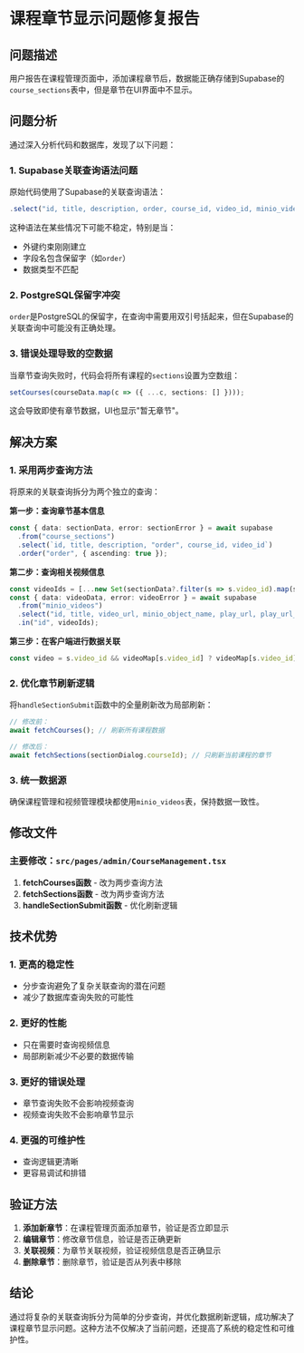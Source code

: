 # 课程章节显示问题修复报告

## 问题描述

用户报告在课程管理页面中，添加课程章节后，数据能正确存储到Supabase的`course_sections`表中，但是章节在UI界面中不显示。

## 问题分析

通过深入分析代码和数据库，发现了以下问题：

### 1. **Supabase关联查询语法问题**

原始代码使用了Supabase的关联查询语法：
```typescript
.select("id, title, description, order, course_id, video_id, minio_videos(id, title, video_url, minio_object_name, play_url, play_url_expires_at)")
```

这种语法在某些情况下可能不稳定，特别是当：
- 外键约束刚刚建立
- 字段名包含保留字（如`order`）
- 数据类型不匹配

### 2. **PostgreSQL保留字冲突**

`order`是PostgreSQL的保留字，在查询中需要用双引号括起来，但在Supabase的关联查询中可能没有正确处理。

### 3. **错误处理导致的空数据**

当章节查询失败时，代码会将所有课程的`sections`设置为空数组：
```typescript
setCourses(courseData.map(c => ({ ...c, sections: [] })));
```

这会导致即使有章节数据，UI也显示"暂无章节"。

## 解决方案

### 1. **采用两步查询方法**

将原来的关联查询拆分为两个独立的查询：

**第一步：查询章节基本信息**
```typescript
const { data: sectionData, error: sectionError } = await supabase
  .from("course_sections")
  .select(`id, title, description, "order", course_id, video_id`)
  .order("order", { ascending: true });
```

**第二步：查询相关视频信息**
```typescript
const videoIds = [...new Set(sectionData?.filter(s => s.video_id).map(s => s.video_id) || [])];
const { data: videoData, error: videoError } = await supabase
  .from("minio_videos")
  .select("id, title, video_url, minio_object_name, play_url, play_url_expires_at")
  .in("id", videoIds);
```

**第三步：在客户端进行数据关联**
```typescript
const video = s.video_id && videoMap[s.video_id] ? videoMap[s.video_id] : null;
```

### 2. **优化章节刷新逻辑**

将`handleSectionSubmit`函数中的全量刷新改为局部刷新：
```typescript
// 修改前：
await fetchCourses(); // 刷新所有课程数据

// 修改后：
await fetchSections(sectionDialog.courseId); // 只刷新当前课程的章节
```

### 3. **统一数据源**

确保课程管理和视频管理模块都使用`minio_videos`表，保持数据一致性。

## 修改文件

### 主要修改：`src/pages/admin/CourseManagement.tsx`

1. **fetchCourses函数** - 改为两步查询方法
2. **fetchSections函数** - 改为两步查询方法  
3. **handleSectionSubmit函数** - 优化刷新逻辑

## 技术优势

### 1. **更高的稳定性**
- 分步查询避免了复杂关联查询的潜在问题
- 减少了数据库查询失败的可能性

### 2. **更好的性能**
- 只在需要时查询视频信息
- 局部刷新减少不必要的数据传输

### 3. **更好的错误处理**
- 章节查询失败不会影响视频查询
- 视频查询失败不会影响章节显示

### 4. **更强的可维护性**
- 查询逻辑更清晰
- 更容易调试和排错

## 验证方法

1. **添加新章节**：在课程管理页面添加章节，验证是否立即显示
2. **编辑章节**：修改章节信息，验证是否正确更新
3. **关联视频**：为章节关联视频，验证视频信息是否正确显示
4. **删除章节**：删除章节，验证是否从列表中移除

## 结论

通过将复杂的关联查询拆分为简单的分步查询，并优化数据刷新逻辑，成功解决了课程章节显示问题。这种方法不仅解决了当前问题，还提高了系统的稳定性和可维护性。 